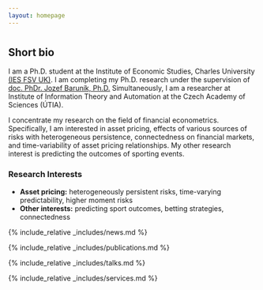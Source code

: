 ```yaml
---
layout: homepage
---
```

<h1 id="about-me"></h1>

## Short bio

I am a Ph.D. student at the Institute of Economic Studies, Charles University [(IES FSV UK)](https://ies.fsv.cuni.cz). I am completing my Ph.D. research under the supervision of [doc. PhDr. Jozef Baruník, Ph.D.](https://barunik.github.io) Simultaneously, I am a researcher at Institute of Information Theory and Automation at the Czech Academy of Sciences (ÚTIA).

I concentrate my research on the field of financial econometrics. Specifically, I am interested in asset pricing, effects of various sources of risks with heterogeneous persistence, connectedness on financial markets, and time-variability of asset pricing relationships. My other research interest is predicting the outcomes of sporting events.




### Research Interests

- **Asset pricing:** heterogeneously persistent risks, time-varying predictability, higher moment risks
- **Other interests:** predicting sport outcomes, betting strategies, connectedness

{% include_relative _includes/news.md %}

{% include_relative _includes/publications.md %}

{% include_relative _includes/talks.md %}

{% include_relative _includes/services.md %}

